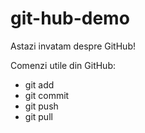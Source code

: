 # git-hub-demo

Astazi invatam despre GitHub!

Comenzi utile din GitHub:

- git add
- git commit
- git push
- git pull
